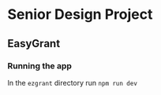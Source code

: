 # Senior Design Project
## EasyGrant

### Running the app
In the `ezgrant` directory run `npm run dev`
